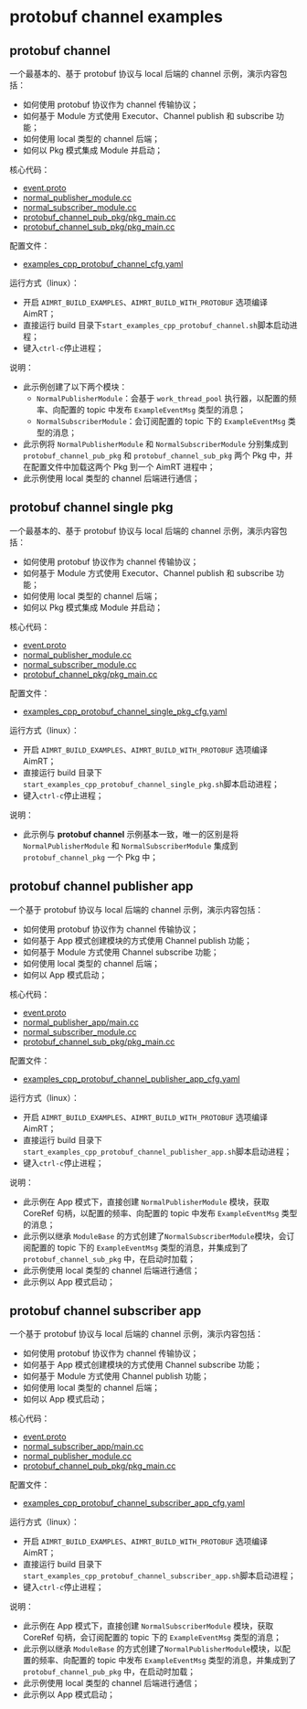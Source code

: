 # protobuf channel examples


## protobuf channel

一个最基本的、基于 protobuf 协议与 local 后端的 channel 示例，演示内容包括：
- 如何使用 protobuf 协议作为 channel 传输协议；
- 如何基于 Module 方式使用 Executor、Channel publish 和 subscribe 功能；
- 如何使用 local 类型的 channel 后端；
- 如何以 Pkg 模式集成 Module 并启动；


核心代码：
- [event.proto](../../../protocols/example/event.proto)
- [normal_publisher_module.cc](./module/normal_publisher_module/normal_publisher_module.cc)
- [normal_subscriber_module.cc](./module/normal_subscriber_module/normal_subscriber_module.cc)
- [protobuf_channel_pub_pkg/pkg_main.cc](./pkg/protobuf_channel_pub_pkg/pkg_main.cc)
- [protobuf_channel_sub_pkg/pkg_main.cc](./pkg/protobuf_channel_sub_pkg/pkg_main.cc)


配置文件：
- [examples_cpp_protobuf_channel_cfg.yaml](./install/linux/bin/cfg/examples_cpp_protobuf_channel_cfg.yaml)


运行方式（linux）：
- 开启 `AIMRT_BUILD_EXAMPLES`、`AIMRT_BUILD_WITH_PROTOBUF` 选项编译 AimRT；
- 直接运行 build 目录下`start_examples_cpp_protobuf_channel.sh`脚本启动进程；
- 键入`ctrl-c`停止进程；


说明：
- 此示例创建了以下两个模块：
  - `NormalPublisherModule`：会基于 `work_thread_pool` 执行器，以配置的频率、向配置的 topic 中发布 `ExampleEventMsg` 类型的消息；
  - `NormalSubscriberModule`：会订阅配置的 topic 下的 `ExampleEventMsg` 类型的消息；
- 此示例将 `NormalPublisherModule` 和 `NormalSubscriberModule` 分别集成到 `protobuf_channel_pub_pkg` 和 `protobuf_channel_sub_pkg` 两个 Pkg 中，并在配置文件中加载这两个 Pkg 到一个 AimRT 进程中；
- 此示例使用 local 类型的 channel 后端进行通信；



## protobuf channel single pkg


一个最基本的、基于 protobuf 协议与 local 后端的 channel 示例，演示内容包括：
- 如何使用 protobuf 协议作为 channel 传输协议；
- 如何基于 Module 方式使用 Executor、Channel publish 和 subscribe 功能；
- 如何使用 local 类型的 channel 后端；
- 如何以 Pkg 模式集成 Module 并启动；


核心代码：
- [event.proto](../../../protocols/example/event.proto)
- [normal_publisher_module.cc](./module/normal_publisher_module/normal_publisher_module.cc)
- [normal_subscriber_module.cc](./module/normal_subscriber_module/normal_subscriber_module.cc)
- [protobuf_channel_pkg/pkg_main.cc](./pkg/protobuf_channel_pkg/pkg_main.cc)


配置文件：
- [examples_cpp_protobuf_channel_single_pkg_cfg.yaml](./install/linux/bin/cfg/examples_cpp_protobuf_channel_single_pkg_cfg.yaml)


运行方式（linux）：
- 开启 `AIMRT_BUILD_EXAMPLES`、`AIMRT_BUILD_WITH_PROTOBUF` 选项编译 AimRT；
- 直接运行 build 目录下`start_examples_cpp_protobuf_channel_single_pkg.sh`脚本启动进程；
- 键入`ctrl-c`停止进程；


说明：
- 此示例与 **protobuf channel** 示例基本一致，唯一的区别是将 `NormalPublisherModule` 和 `NormalSubscriberModule` 集成到 `protobuf_channel_pkg` 一个 Pkg 中；


## protobuf channel publisher app


一个基于 protobuf 协议与 local 后端的 channel 示例，演示内容包括：
- 如何使用 protobuf 协议作为 channel 传输协议；
- 如何基于 App 模式创建模块的方式使用 Channel publish 功能；
- 如何基于 Module 方式使用 Channel subscribe 功能；
- 如何使用 local 类型的 channel 后端；
- 如何以 App 模式启动；


核心代码：
- [event.proto](../../../protocols/example/event.proto)
- [normal_publisher_app/main.cc](./app/normal_publisher_app/main.cc)
- [normal_subscriber_module.cc](./module/normal_subscriber_module/normal_subscriber_module.cc)
- [protobuf_channel_sub_pkg/pkg_main.cc](./pkg/protobuf_channel_sub_pkg/pkg_main.cc)


配置文件：
- [examples_cpp_protobuf_channel_publisher_app_cfg.yaml](./install/linux/bin/cfg/examples_cpp_protobuf_channel_publisher_app_cfg.yaml)


运行方式（linux）：
- 开启 `AIMRT_BUILD_EXAMPLES`、`AIMRT_BUILD_WITH_PROTOBUF` 选项编译 AimRT；
- 直接运行 build 目录下`start_examples_cpp_protobuf_channel_publisher_app.sh`脚本启动进程；
- 键入`ctrl-c`停止进程；


说明：
- 此示例在 App 模式下，直接创建 `NormalPublisherModule` 模块，获取 CoreRef 句柄，以配置的频率、向配置的 topic 中发布 `ExampleEventMsg` 类型的消息；
- 此示例以继承 `ModuleBase` 的方式创建了`NormalSubscriberModule`模块，会订阅配置的 topic 下的 `ExampleEventMsg` 类型的消息，并集成到了 `protobuf_channel_sub_pkg` 中，在启动时加载；
- 此示例使用 local 类型的 channel 后端进行通信；
- 此示例以 App 模式启动；


## protobuf channel subscriber app


一个基于 protobuf 协议与 local 后端的 channel 示例，演示内容包括：
- 如何使用 protobuf 协议作为 channel 传输协议；
- 如何基于 App 模式创建模块的方式使用 Channel subscribe 功能；
- 如何基于 Module 方式使用 Channel publish 功能；
- 如何使用 local 类型的 channel 后端；
- 如何以 App 模式启动；


核心代码：
- [event.proto](../../../protocols/example/event.proto)
- [normal_subscriber_app/main.cc](./app/normal_subscriber_app/main.cc)
- [normal_publisher_module.cc](./module/normal_publisher_module/normal_publisher_module.cc)
- [protobuf_channel_pub_pkg/pkg_main.cc](./pkg/protobuf_channel_pub_pkg/pkg_main.cc)



配置文件：
- [examples_cpp_protobuf_channel_subscriber_app_cfg.yaml](./install/linux/bin/cfg/examples_cpp_protobuf_channel_subscriber_app_cfg.yaml)


运行方式（linux）：
- 开启 `AIMRT_BUILD_EXAMPLES`、`AIMRT_BUILD_WITH_PROTOBUF` 选项编译 AimRT；
- 直接运行 build 目录下`start_examples_cpp_protobuf_channel_subscriber_app.sh`脚本启动进程；
- 键入`ctrl-c`停止进程；


说明：
- 此示例在 App 模式下，直接创建 `NormalSubscriberModule` 模块，获取 CoreRef 句柄，会订阅配置的 topic 下的 `ExampleEventMsg` 类型的消息；
- 此示例以继承 `ModuleBase` 的方式创建了`NormalPublisherModule`模块，以配置的频率、向配置的 topic 中发布 `ExampleEventMsg` 类型的消息，并集成到了 `protobuf_channel_pub_pkg` 中，在启动时加载；
- 此示例使用 local 类型的 channel 后端进行通信；
- 此示例以 App 模式启动；



